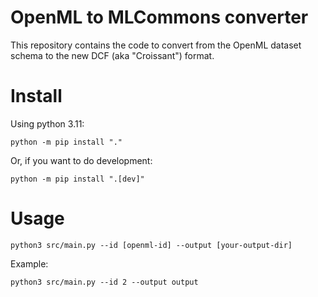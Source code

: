 # OpenML to MLCommons converter 

This repository contains the code to convert from the OpenML dataset schema to the new DCF (aka 
"Croissant") format.


# Install
Using python 3.11:
```
python -m pip install "."
``` 
Or, if you want to do development:
```
python -m pip install ".[dev]"
```

# Usage
```
python3 src/main.py --id [openml-id] --output [your-output-dir]
```
Example:
```
python3 src/main.py --id 2 --output output
```


